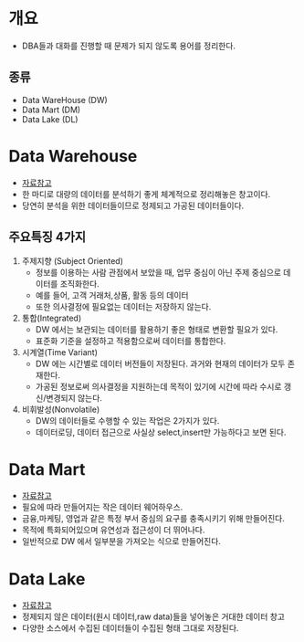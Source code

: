 # 개요
- DBA들과 대화를 진행할 때 문제가 되지 않도록 용어를 정리한다. 

## 종류
- Data WareHouse (DW)
- Data Mart (DM)
- Data Lake (DL)

# Data Warehouse
- [자료참고](https://hengbokhan.tistory.com/165?category=919198)
- 한 마디로 대량의 데이터를 분석하기 좋게 체계적으로 정리해놓은 창고이다. 
- 당연히 분석을 위한 데이터들이므로 정제되고 가공된 데이터들이다.

## 주요특징 4가지
1) 주제지향 (Subject Oriented)
      + 정보를 이용하는 사람 관점에서 보았을 때, 업무 중심이 아닌 주제 중심으로 데이터를 조직화한다.
      + 예를 들어, 고객 거래처,상품, 활동 등의 데이터
    + 또한 의사결정에 필요없는 데이터는 저장하지 않는다. 
2) 통합(Integrated)
      + DW 에서는 보관되는 데이터를 활용하기 좋은 형태로 변환할 필요가 있다.
      + 표준화 기준을 설정하고 적용함으로써 데이터를 통합한다. 
3) 시계열(Time Variant)
      + DW 에는 시간별로 데이터 버전들이 저장된다. 과거와 현재의 데이터가 모두 존재한다. 
      + 가공된 정보로써 의사결정을 지원하는데 목적이 있기에 시간에 따라 수시로 갱신/변경되지 않는다.
4) 비휘발성(Nonvolatile)
      + DW의 데이터들로 수행할 수 있는 작업은 2가지가 있다.
      + 데이터로딩, 데이터 접근으로 사실상 select,insert만 가능하다고 보면 된다. 

# Data Mart
- [자료참고](https://hengbokhan.tistory.com/167?category=919198)
- 필요에 따라 만들어지는 작은 데이터 웨어하우스.
- 금융,마케팅, 영업과 같은 특정 부서 중심의 요구를 충족시키기 위해 만들어진다.
- 목적에 특화되어있으며 유연성과 접근성이 더 뛰어나다. 
- 일반적으로 DW 에서 일부분을 가져오는 식으로 만들어진다. 

# Data Lake 
- [자료참고](https://hengbokhan.tistory.com/162?category=919198)
- 정제되지 않은 데이터(원시 데이터,raw data)들을 넣어놓은 거대한 데이터 창고
- 다양한 소스에서 수집된 데이터들이 수집된 형태 그대로 저장된다. 


  
